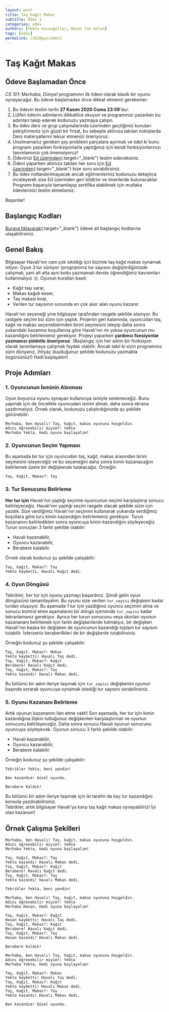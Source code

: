 ```yaml
---
layout: post
title: Taş Kağıt Makas
subtitle: Ödev 1
categories: odev
authors: [Yekta Kocaoğullar, Hasan Can Aslan]
tags: [odev]
permalink: /2020guz/odev1
---
```


# Taş Kağıt Makas

## Ödeve Başlamadan Önce
*CS 101: Merhaba, Dünya!* programının ilk ödevi olarak klasik bir oyunu oynayacağız. Bu ödeve başlamadan önce dikkat etmeniz gerekenler:
1. Bu ödevin teslim tarihi **27 Kasım 2020 Cuma 23:59**'dur.
1. Lütfen ödevin adımlarını dikkatlice okuyun ve programınızı yazarken bu adımları takip ederek kodunuzu yazmaya çalışın.
2. Bu ödev ders ve grup çalışmalarında üzerinden geçtiğimiz konuları pekiştirmeniz için güzel bir fırsat, bu sebeple aklınıza takılan noktalarda Ders materyallerini tekrar etmenizi öneriyoruz.
3. Unutmamanız gereken şey problemi parçalara ayırmak ve *tabii ki* bunu programı yazarken fonksiyonlarla yaptığımız için kendi fonksiyonlarınızı tanımlamınızı çok önemsiyoruz! 
4. Ödevinizi [Ed üzerinden](https://us.edstem.org/courses/2639/lessons/6951/slides/32845){:target="_blank"} teslim edeceksiniz.
5. Ödevi yaparken aklınıza takılan her soru için [Ed üzerinden](https://us.edstem.org/courses/2639/discussion/){:target="_blank"} bize soru sorabilirsiniz.
6. Bu ödev notlandırılmayacak ancak eğitmenleriniz kodunuzu detaylıca inceleyerek size Ed üzerinden geri bildirim ve önerilerde bulunacaklar. Programı başarıyla tamamlayıp sertifika alabilmek için mutlaka ödevlerinizi teslim etmelisiniz.

Başarılar!


## Başlangıç Kodları
[Buraya tıklayarak](https://drive.google.com/file/d/1yQZ_IOnagPFCvVToklkj_A3_KVteuXwe/view?usp=sharing){:target="_blank"} ödeve ait başlangıç kodlarına ulaşabilirsiniz.

## Genel Bakış 
Bilgisayar Havalı'nın canı çok sıkıldığı için bizimle taş kağıt makas oynamak istiyor. Oyun 3 tur sürüyor (programınız tur sayısını değiştirdiğimizde çalışmalı, yani alt alta aynı kodu yazmamalı derste öğrendiğimiz kavramları kullanmalıyız :)). Oyunun kuralları basit: 

- Kağıt taşı sarar,
- Makas kağıdı keser,
- Taş makası kırar,
- Verilen tur sayısının sonunda en çok skor alan oyunu kazanır.

Havalı'nın seçeneği yine bilgisayar tarafından rasgele şekilde atanıyor. Bu rastgele seçimi biz sizin için yaptık. Projenin geri kalanında, oyuncudan taş, kağıt ve makas seçeneklerinden birini seçmesini isteyip daha sonra yukarıdaki kazanma koşullarına göre Havalı'nın mı yoksa oyuncunun mu kazandığını belirlemeniz gerekiyor. Projeyi yaparken **yardımcı fonsiyonlar yazmanızı şiddetle öneriyoruz**. (Başlangıç için her adımı bir fonksiyon olarak tanımlamaya çalışmak faydalı olabilir. Ancak tabii ki sizin programınız sizin dünyanız, ihtiyaç duyduğunuz şekilde kodunuzu yazmakta özgürsünüz!)
Hadi başlayalım!


## Proje Adımları

### 1. Oyuncunun İsminin Alınması
Oyun boyunca oyunu oynayan kullanıcıya ismiyle sesleneceğiz. Bunu yapmak için de öncelikle oyuncudan ismini almalı, daha sonra ekrana yazdırmalıyız. 
Örnek olarak, kodunuzu çalıştırdığınızda şu şekilde görünebilir:
```
Merhaba, ben Havalı! Taş, kağıt, makas oyununa hoşgeldin.
Adını öğrenebilir miyim?: Yekta
Merhaba Yekta, Hadi oyuna başlayalım!
```

### 2. Oyuncunun Seçim Yapması
Bu aşamada bir tur için oyuncudan taş, kağıt, makas arasından birini seçmesini isteyeceğiz ve bu seçeneğini daha sonra kimin kazanacağını belirlemek üzere bir değişkende tutatacağız. Örneğin:
```
Taş, Kağıt, Makas?: Taş
```

### 3. Tur Sonucunu Belirleme
**Her tur için** Havalı'nın yaptığı seçimle oyuncunun seçimi karşılaştırıp sonucu belirleyeceğiz. Havalı'nın yaptığı seçim rasgele olacak şekilde sizin için yazdık. Size verdiğimiz Havalı'nın seçimini kullanarak yukarıda verdiğimiz koşullara göre turu kimin kazandığını belirlemeniz gerekiyor. Turun kazananını belirledikten sonra oyuncuya kimin kazandığını söyleyeceğiz. Turun sonuçları 3 farklı şekilde olabilir:

- Havalı kazanabilir,
- Oyuncu kazanabilir,
- Berabere kalabilir.

Örnek olarak kodunuz şu şekilde çalışabilir:
```
Taş, Kağıt, Makas?: Taş
Yekta kaybetti, Havalı Kağıt dedi.
```

### 4. Oyun Döngüsü
Tebrikler, her tur için oyunu yazmayı başardınız. Şimdi gelin oyun döngüsünü tamamlayalım. Bu oyunu size verilen `tur_sayisi` değişkeni kadar turdan oluşuyor. Bu aşamada 1 tur için yazdığınız oyuncu seçimini alma ve sonucu kontrol etme aşamalarını bir döngü içerisinde `tur_sayisi` kadar tekrarlamanız gerekiyor. Ayrıca her turun sonucunu veya skorları oyunun kazanananı belirlemek için farklı değişkenlerde tutmalıyız, bir değişken Havalı'nın başka bir değişken de oyuncunun kazandığı toplam tur sayısını tutabilir. İsterseniz beraberlikleri de bir değişkenle tutabilirsiniz.

Örneğin kodunuz şu şekilde çalışabilir:
```
Taş, Kağıt, Makas?: Makas
Yekta kaybetti! Havalı Taş dedi.
Taş, Kağıt, Makas?: Kağıt
Berabere! Havalı Kağıt dedi.
Taş, Kağıt, Makas?: Taş
Yekta kazandı! Havalı Makas dedi.
```
Bu bölümü bir adım ileriye taşımak için `tur_sayisi` değişkenini oyunun başında sorarak oyuncuya oynamak istediği tur sayısını sorabilirsiniz.

### 5. Oyunu Kazananı Belirleme
Artık oyunun kazananını ilan etme vakti! Son aşamada, her tur için kimin kazandığına ilişkin tuttuğunuz değişkenleri karşılaştırmalı ve oyunun sonucunu belirleyeceğiz. Daha sonra sonucu Havalı oyunun sonucunu oyuncuya söyleyecek. Oyunun sonucu 3 farklı şekilde olabilir:

- Havalı kazanabilir,
- Oyuncu kazanabilir,
- Berabere kalabilir.

Örneğin kodunuz şu şekilde çalışabilir:
```
Tebrikler Yekta, beni yendin!
```
```
Ben kazandım! Güzel oyundu.
```
```
Berabere Kaldık!
```
Bu bölümü bir adım ileriye taşımak için iki tarafın da kaç tur kazandığını konsola yazdırabilirsiniz.  
Tebrikler, artık bilgisayar Havalı'ya karşı taş kağıt makas oynayabiliriz! 
İyi olan kazansın!

## Örnek Çalışma Şekilleri
```
Merhaba, ben Havalı! Taş, kağıt, makas oyununa hoşgeldin.
Adını öğrenebilir miyim?: Yekta
Merhaba Yekta, Hadi oyuna başlayalım!

Taş, Kağıt, Makas?: Taş
Yekta kazandı! Havalı Makas dedi.
Taş, Kağıt, Makas?: Kağıt
Berabere! Havalı Kağıt dedi.
Taş, Kağıt, Makas?: Taş
Yekta kazandı! Havalı Makas dedi.

Tebrikler Yekta, beni yendin!
```

```
Merhaba, ben Havalı! Taş, kağıt, makas oyununa hoşgeldin.
Adını öğrenebilir miyim?: Yekta
Merhaba Hasan, Hadi oyuna başlayalım!

Taş, Kağıt, Makas?: Kağıt
Hasan kaybetti! Havalı Taş dedi.
Taş, Kağıt, Makas?: Kağıt
Berabere! Havalı Kağıt dedi.
Taş, Kağıt, Makas?: Taş
Hasan kazandı! Havalı Makas dedi.

Berabere Kaldık!
```

```
Merhaba, ben Havalı! Taş, kağıt, makas oyununa hoşgeldin.
Adını öğrenebilir miyim?: Yekta
Merhaba Yekta, Hadi oyuna başlayalım!

Taş, Kağıt, Makas?: Makas
Yekta kaybetti! Havalı Taş dedi.
Taş, Kağıt, Makas?: Kağıt
Yekta kaybetti! Havalı Makas dedi.
Taş, Kağıt, Makas?: Taş
Yekta kazandı! Havalı Makas dedi.

Ben kazandım! Güzel oyundu.
```
<!--stackedit_data:
eyJoaXN0b3J5IjpbLTI5MDk3NjYzOSwtMTMwMjE5Mzk1OCw5OD
U2MzY2LC04MzQ1ODI2NzUsLTE5NTQyMDg4MjQsLTExNjM2MjYw
MzAsNDk3Nzk1NTMzLC0yMDg4NzQ2NjEyXX0=
-->